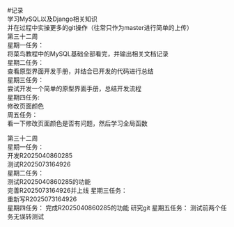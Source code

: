#记录  
学习MySQL以及Django相关知识  
并在过程中实操更多的git操作（往常只作为master进行简单的上传）  
第三十二周  
星期一任务：    
将菜鸟教程中的MySQL基础全部看完，并输出相关文档记录  
星期二任务：  
查看原型界面开发手册，并结合已开发的代码进行总结  
星期三任务：  
尝试开发一个简单的原型界面手册，总结开发流程  
星期四任务:  
修改页面颜色  
周五任务：  
看一下修改页面颜色是否有问题，然后学习全局函数

第三十二周  
星期一任务：  
开发R2025040860285  
测试R2025073164926  
星期二任务：  
测试R2025040860285的功能  
完善R2025073164926并上线
星期三任务：  
重新写R2025073164926  
星期四任务：
完成R2025040860285的功能
研究git
星期五任务：
测试前两个任务无误转测试
